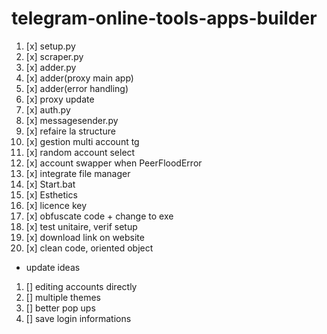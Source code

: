 # telegram-online-tools-apps-builder

1. [x] setup.py
2. [x] scraper.py
3. [x] adder.py
4. [x] adder(proxy main app)
5. [x] adder(error handling)
6. [x] proxy update
7. [x] auth.py
8. [x] messagesender.py
9. [x] refaire la structure
10. [x] gestion multi account tg
11. [x] random account select
12. [x] account swapper when PeerFloodError
13. [x] integrate file manager
14. [x] Start.bat
15. [x] Esthetics 
16. [x] licence key 
17. [x] obfuscate code + change to exe
18. [x] test unitaire, verif setup
19. [x] download link on website
20. [x] clean code, oriented object

- update ideas

1. [] editing accounts directly
2. [] multiple themes 
3. [] better pop ups  
4. [] save login informations